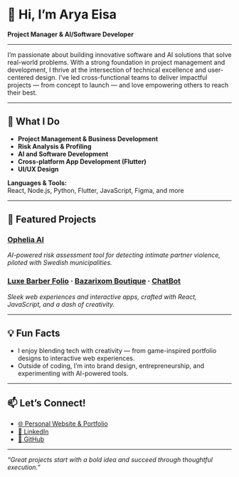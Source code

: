 # 👋 Hi, I’m Arya Eisa

**Project Manager & AI/Software Developer**

---

I’m passionate about building innovative software and AI solutions that solve real-world problems. With a strong foundation in project management and development, I thrive at the intersection of technical excellence and user-centered design. I’ve led cross-functional teams to deliver impactful projects — from concept to launch — and love empowering others to reach their best.

---

## 🚀 What I Do

- **Project Management & Business Development**
- **Risk Analysis & Profiling**
- **AI and Software Development**
- **Cross-platform App Development (Flutter)**
- **UI/UX Design**

**Languages & Tools:**  
React, Node.js, Python, Flutter, JavaScript, Figma, and more

---

## 🌟 Featured Projects

### [Ophelia AI](https://github.com/AryaEisa/ThreatModelling_SystemRiskProfiling)
*AI-powered risk assessment tool for detecting intimate partner violence, piloted with Swedish municipalities.*

### [Luxe Barber Folio](https://github.com/AryaEisa/luxe-barber-folio) · [Bazarixom Boutique](https://github.com/AryaEisa/bazarixom-boutique) · [ChatBot](https://github.com/AryaEisa/ChatBot)
_Sleek web experiences and interactive apps, crafted with React, JavaScript, and a dash of creativity._

---

## 💡 Fun Facts

- I enjoy blending tech with creativity — from game-inspired portfolio designs to interactive web experiences.
- Outside of coding, I’m into brand design, entrepreneurship, and experimenting with AI-powered tools.

---

## 📫 Let’s Connect!

- [🌐 Personal Website & Portfolio](https://aryaeisa.com)
- [💼 LinkedIn](https://www.linkedin.com/in/arya-eisa-292710191/)
- [🐙 GitHub](https://github.com/AryaEisa)

---

_“Great projects start with a bold idea and succeed through thoughtful execution.”_
